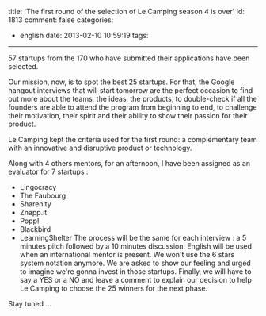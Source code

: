 title: 'The first round of the selection of Le Camping season 4 is over'
id: 1813
comment: false
categories:
  - english
date: 2013-02-10 10:59:19
tags:
---

57 startups from the 170 who have submitted their applications have been selected.

Our mission, now, is to spot the best 25 startups. For that, the Google hangout interviews that will start tomorrow are the perfect occasion to find out more about the teams, the ideas, the products, to double-check if all the founders are able to attend the program from beginning to end, to challenge their motivation, their spirit and their ability to show their passion for their product.

Le Camping kept the criteria used for the first round: a complementary team with an innovative and disruptive product or technology.

Along with 4 others mentors, for an afternoon, I have been assigned as an evaluator for 7 startups :

*   Lingocracy
*   The Faubourg
*   Sharenity
*   Znapp.it
*   Popp!
*   Blackbird
*   LearningShelter
The process will be the same for each interview : a 5 minutes pitch followed by a 10 minutes discussion. English will be used when an international mentor is present. We won't use the 6 stars system notation anymore. We are asked to show our feeling and urged to imagine we're gonna invest in those startups. Finally, we will have to say a YES or a NO and leave a comment to explain our decision to help Le Camping to choose the 25 winners for the next phase.

Stay tuned ...

&nbsp;

<!--cforms name="Vérification in english"-->